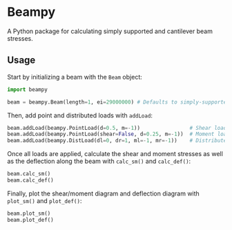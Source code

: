 # Beampy
A Python package for calculating simply supported and cantilever beam stresses.

## Usage
Start by initializing a beam with the `Beam` object:
```python
import beampy

beam = beampy.Beam(length=1, ei=29000000) # Defaults to simply-supported beam
```

Then, add point and distributed loads with `addLoad`:
```python
beam.addLoad(beampy.PointLoad(d=0.5, m=-1))                # Shear load acting at midpoint
beam.addLoad(beampy.PointLoad(shear=False, d=0.25, m=-1))  # Moment load acting at 0.25 ft
beam.addLoad(beampy.DistLoad(dl=0, dr=1, ml=-1, mr=-1))    # Distributed constant load
```

Once all loads are applied, calculate the shear and moment stresses as well as the deflection along the beam with `calc_sm()` and `calc_def()`:
```python
beam.calc_sm()
beam.calc_def()
```

Finally, plot the shear/moment diagram and deflection diagram with `plot_sm()` and `plot_def()`:
```python
beam.plot_sm()
beam.plot_def()
```